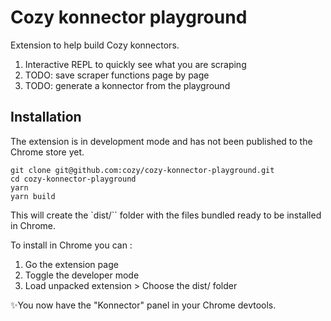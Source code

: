# Cozy konnector playground

Extension to help build Cozy konnectors.

1. Interactive REPL to quickly see what you are scraping
2. TODO: save scraper functions page by page
3. TODO: generate a konnector from the playground

## Installation

The extension is in development mode and has not been published to the
Chrome store yet.

```
git clone git@github.com:cozy/cozy-konnector-playground.git
cd cozy-konnector-playground
yarn
yarn build
```

This will create the `dist/`` folder with the files bundled ready to be installed in Chrome.

To install in Chrome you can : 

1. Go the extension page
2. Toggle the developer mode
3. Load unpacked extension > Choose the dist/ folder

✨You now have the "Konnector" panel in your Chrome devtools.
